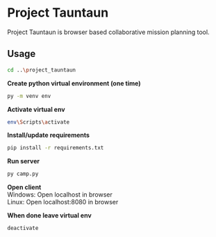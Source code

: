 # Project Tauntaun

Project Tauntaun is browser based collaborative mission planning tool.

## Usage

```bash
cd ..\project_tauntaun
```
**Create python virtual environment (one time)**
```bash
py -m venv env
```
**Activate virtual env**
```bash
env\Scripts\activate
```
**Install/update requirements**
```bash
pip install -r requirements.txt
```
**Run server**
```bash
py camp.py
```
**Open client**  
Windows: Open localhost in browser  
Linux: Open localhost:8080 in browser  

**When done leave virtual env**
```bash
deactivate
```
